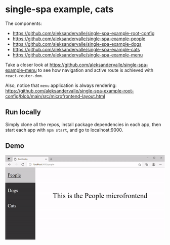 # single-spa example, cats

The components:

- https://github.com/aleksandervalle/single-spa-example-root-config
- https://github.com/aleksandervalle/single-spa-example-people
- https://github.com/aleksandervalle/single-spa-example-dogs
- https://github.com/aleksandervalle/single-spa-example-cats
- https://github.com/aleksandervalle/single-spa-example-menu

Take a closer look at https://github.com/aleksandervalle/single-spa-example-menu to see how navigation and active route is achieved with `react-router-dom`.

Also, notice that `menu` application is always rendering:  
https://github.com/aleksandervalle/single-spa-example-root-config/blob/main/src/microfrontend-layout.html

## Run locally

Simply clone all the repos, install package dependencies in each app, then start each app with `npm start`, and go to localhost:9000.

## Demo

![Working menu with active route](https://github.com/aleksandervalle/single-spa-example-root-config/raw/main/demo.gif "Working menu with active route")
